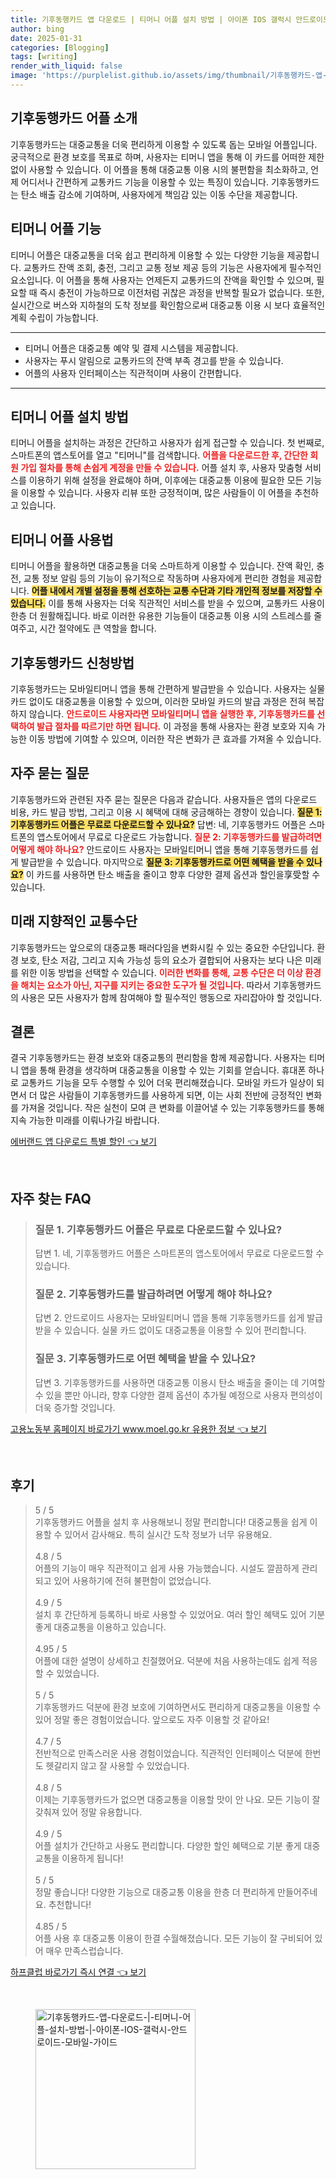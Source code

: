 ```yaml
---
title: 기후동행카드 앱 다운로드 | 티머니 어플 설치 방법 | 아이폰 IOS 갤럭시 안드로이드 모바일 가이드
author: bing
date: 2025-01-31
categories: [Blogging]
tags: [writing]
render_with_liquid: false
image: 'https://purplelist.github.io/assets/img/thumbnail/기후동행카드-앱-다운로드-|-티머니-어플-설치-방법-|-아이폰-IOS-갤럭시-안드로이드-모바일-가이드.webp'
---
```



<h2 id='기후동행카드-어플-소개'>기후동행카드 어플 소개</h2>

<p>기후동행카드는 대중교통을 더욱 편리하게 이용할 수 있도록 돕는 모바일 어플입니다. 궁극적으로 환경 보호를 목표로 하며, 사용자는 티머니 앱을 통해 이 카드를 어떠한 제한 없이 사용할 수 있습니다. 이 어플을 통해 대중교통 이용 시의 불편함을 최소화하고, 언제 어디서나 간편하게 교통카드 기능을 이용할 수 있는 특징이 있습니다. 기후동행카드는 탄소 배출 감소에 기여하며, 사용자에게 책임감 있는 이동 수단을 제공합니다.</p>

<h2 id='티머니-어플-기능'>티머니 어플 기능</h2>

<p>티머니 어플은 대중교통을 더욱 쉽고 편리하게 이용할 수 있는 다양한 기능을 제공합니다. 교통카드 잔액 조회, 충전, 그리고 교통 정보 제공 등의 기능은 사용자에게 필수적인 요소입니다. 이 어플을 통해 사용자는 언제든지 교통카드의 잔액을 확인할 수 있으며, 필요할 때 즉시 충전이 가능하므로 이전처럼 귀찮은 과정을 반복할 필요가 없습니다. 또한, 실시간으로 버스와 지하철의 도착 정보를 확인함으로써 대중교통 이용 시 보다 효율적인 계획 수립이 가능합니다.</p>

<hr />

<ul>
    <li>티머니 어플은 대중교통 예약 및 결제 시스템을 제공합니다.</li>
    <li>사용자는 푸시 알림으로 교통카드의 잔액 부족 경고를 받을 수 있습니다.</li>
    <li>어플의 사용자 인터페이스는 직관적이며 사용이 간편합니다.</li>
</ul>

<hr />

<h2 id='티머니-어플-설치'>티머니 어플 설치 방법</h2>

<p>티머니 어플을 설치하는 과정은 간단하고 사용자가 쉽게 접근할 수 있습니다. 첫 번째로, 스마트폰의 앱스토어를 열고 "티머니"를 검색합니다. <b><span style="color: #ee2323;">어플을 다운로드한 후, 간단한 회원 가입 절차를 통해 손쉽게 계정을 만들 수 있습니다.</span></b> 어플 설치 후, 사용자 맞춤형 서비스를 이용하기 위해 설정을 완료해야 하며, 이후에는 대중교통 이용에 필요한 모든 기능을 이용할 수 있습니다. 사용자 리뷰 또한 긍정적이며, 많은 사람들이 이 어플을 추천하고 있습니다.</p>

<h2 id='티머니-어플-사용법'>티머니 어플 사용법</h2>

<p>티머니 어플을 활용하면 대중교통을 더욱 스마트하게 이용할 수 있습니다. 잔액 확인, 충전, 교통 정보 알림 등의 기능이 유기적으로 작동하며 사용자에게 편리한 경험을 제공합니다. <b><span style="background-color: #ffe066;">어플 내에서 개별 설정을 통해 선호하는 교통 수단과 기타 개인적 정보를 저장할 수 있습니다.</span></b> 이를 통해 사용자는 더욱 직관적인 서비스를 받을 수 있으며, 교통카드 사용이 한층 더 원활해집니다. 바로 이러한 유용한 기능들이 대중교통 이용 시의 스트레스를 줄여주고, 시간 절약에도 큰 역할을 합니다.</p>

<h2 id='기후동행카드-신청방법'>기후동행카드 신청방법</h2>

<p>기후동행카드는 모바일티머니 앱을 통해 간편하게 발급받을 수 있습니다. 사용자는 실물 카드 없이도 대중교통을 이용할 수 있으며, 이러한 모바일 카드의 발급 과정은 전혀 복잡하지 않습니다. <b><span style="color: #ee2323;">안드로이드 사용자라면 모바일티머니 앱을 실행한 후, 기후동행카드를 선택하여 발급 절차를 따르기만 하면 됩니다.</span></b> 이 과정을 통해 사용자는 환경 보호와 지속 가능한 이동 방법에 기여할 수 있으며, 이러한 작은 변화가 큰 효과를 가져올 수 있습니다.</p>

<h2 id='자주-묻는-질문'>자주 묻는 질문</h2>

<p>기후동행카드와 관련된 자주 묻는 질문은 다음과 같습니다. 사용자들은 앱의 다운로드 비용, 카드 발급 방법, 그리고 이용 시 혜택에 대해 궁금해하는 경향이 있습니다. <b><span style="background-color: #ffe066;">질문 1: 기후동행카드 어플은 무료로 다운로드할 수 있나요?</span></b> 답변: 네, 기후동행카드 어플은 스마트폰의 앱스토어에서 무료로 다운로드 가능합니다. <b><span style="color: #ee2323;">질문 2: 기후동행카드를 발급하려면 어떻게 해야 하나요?</span></b> 안드로이드 사용자는 모바일티머니 앱을 통해 기후동행카드를 쉽게 발급받을 수 있습니다. 마지막으로 <b><span style="background-color: #ffe066;">질문 3: 기후동행카드로 어떤 혜택을 받을 수 있나요?</span></b> 이 카드를 사용하면 탄소 배출을 줄이고 향후 다양한 결제 옵션과 할인을享受할 수 있습니다.</p>

<h2 id='미래-지향적인-교통수단'>미래 지향적인 교통수단</h2>

<p>기후동행카드는 앞으로의 대중교통 패러다임을 변화시킬 수 있는 중요한 수단입니다. 환경 보호, 탄소 저감, 그리고 지속 가능성 등의 요소가 결합되어 사용자는 보다 나은 미래를 위한 이동 방법을 선택할 수 있습니다. <b><span style="color: #ee2323;">이러한 변화를 통해, 교통 수단은 더 이상 환경을 해치는 요소가 아닌, 지구를 지키는 중요한 도구가 될 것입니다.</span></b> 따라서 기후동행카드의 사용은 모든 사용자가 함께 참여해야 할 필수적인 행동으로 자리잡아야 할 것입니다.</p>

<h2 id='결론'>결론</h2>

<p>결국 기후동행카드는 환경 보호와 대중교통의 편리함을 함께 제공합니다. 사용자는 티머니 앱을 통해 환경을 생각하며 대중교통을 이용할 수 있는 기회를 얻습니다. 휴대폰 하나로 교통카드 기능을 모두 수행할 수 있어 더욱 편리해졌습니다. 모바일 카드가 일상이 되면서 더 많은 사람들이 기후동행카드를 사용하게 되면, 이는 사회 전반에 긍정적인 변화를 가져올 것입니다. 작은 실천이 모여 큰 변화를 이끌어낼 수 있는 기후동행카드를 통해 지속 가능한 미래를 이뤄나가길 바랍니다.</p>


<p><a class="click-button" title="에버랜드 앱 다운로드 특별 할인" href="https://purplelist.github.io/posts/%EC%97%90%EB%B2%84%EB%9E%9C%EB%93%9C-%EC%95%B1-%EB%8B%A4%EC%9A%B4%EB%A1%9C%EB%93%9C-%ED%8A%B9%EB%B3%84-%ED%95%A0%EC%9D%B8/" rel="dofollow">에버랜드 앱 다운로드 특별 할인 👈 보기</a></p><br>
<h2 id='자주_찾는_FAQ'>자주 찾는 FAQ</h2>
<div itemscope="" itemtype="https://schema.org/FAQPage">
<blockquote>
<div itemscope="" itemprop="mainEntity" itemtype="https://schema.org/Question">
<h3 itemprop="name">질문 1. 기후동행카드 어플은 무료로 다운로드할 수 있나요?</h3>
<div itemscope="" itemprop="acceptedAnswer" itemtype="https://schema.org/Answer">
<span itemprop="text">
<p>답변 1. 네, 기후동행카드 어플은 스마트폰의 앱스토어에서 무료로 다운로드할 수 있습니다.</p>
</span>
</div>
</div>
<div itemscope="" itemprop="mainEntity" itemtype="https://schema.org/Question">
<h3 itemprop="name">질문 2. 기후동행카드를 발급하려면 어떻게 해야 하나요?</h3>
<div itemscope="" itemprop="acceptedAnswer" itemtype="https://schema.org/Answer">
<span itemprop="text">
<p>답변 2. 안드로이드 사용자는 모바일티머니 앱을 통해 기후동행카드를 쉽게 발급받을 수 있습니다. 실물 카드 없이도 대중교통을 이용할 수 있어 편리합니다.</p>
</span>
</div>
</div>
<div itemscope="" itemprop="mainEntity" itemtype="https://schema.org/Question">
<h3 itemprop="name">질문 3. 기후동행카드로 어떤 혜택을 받을 수 있나요?</h3>
<div itemscope="" itemprop="acceptedAnswer" itemtype="https://schema.org/Answer">
<span itemprop="text">
<p>답변 3. 기후동행카드를 사용하면 대중교통 이용시 탄소 배출을 줄이는 데 기여할 수 있을 뿐만 아니라, 향후 다양한 결제 옵션이 추가될 예정으로 사용자 편의성이 더욱 증가할 것입니다.</p>
</span>
</div>
</div>
</blockquote>
</div>
<p><a class="click-button" title="고용노동부 홈페이지 바로가기 www.moel.go.kr 유용한 정보" href="https://purplelist.github.io/posts/%EA%B3%A0%EC%9A%A9%EB%85%B8%EB%8F%99%EB%B6%80-%ED%99%88%ED%8E%98%EC%9D%B4%EC%A7%80-%EB%B0%94%EB%A1%9C%EA%B0%80%EA%B8%B0-www.moel.go.kr-%EC%9C%A0%EC%9A%A9%ED%95%9C-%EC%A0%95%EB%B3%B4/" rel="dofollow">고용노동부 홈페이지 바로가기 www.moel.go.kr 유용한 정보 👈 보기</a></p><br>
<h2 id='후기'>후기</h2>
<div itemscope itemtype="https://schema.org/Product">
  <blockquote>
  <div itemprop="review" itemscope itemtype="https://schema.org/Review">
      <div itemprop="reviewRating" itemscope itemtype="https://schema.org/Rating"> <span itemprop="ratingValue">5</span> / <span itemprop="bestRating">5</span> </div>
      <span itemprop="reviewBody">기후동행카드 어플을 설치 후 사용해보니 정말 편리합니다! 대중교통을 쉽게 이용할 수 있어서 감사해요. 특히 실시간 도착 정보가 너무 유용해요.</span>
  </div>
  <br>
  <div itemprop="review" itemscope itemtype="https://schema.org/Review">
      <div itemprop="reviewRating" itemscope itemtype="https://schema.org/Rating"> <span itemprop="ratingValue">4.8</span> / <span itemprop="bestRating">5</span> </div>
      <span itemprop="reviewBody">어플의 기능이 매우 직관적이고 쉽게 사용 가능했습니다. 시설도 깔끔하게 관리되고 있어 사용하기에 전혀 불편함이 없었습니다.</span>
  </div>
  <br>
  <div itemprop="review" itemscope itemtype="https://schema.org/Review">
      <div itemprop="reviewRating" itemscope itemtype="https://schema.org/Rating"> <span itemprop="ratingValue">4.9</span> / <span itemprop="bestRating">5</span> </div>
      <span itemprop="reviewBody">설치 후 간단하게 등록하니 바로 사용할 수 있었어요. 여러 할인 혜택도 있어 기분 좋게 대중교통을 이용하고 있습니다.</span>
  </div>
  <br>
  <div itemprop="review" itemscope itemtype="https://schema.org/Review">
      <div itemprop="reviewRating" itemscope itemtype="https://schema.org/Rating"> <span itemprop="ratingValue">4.95</span> / <span itemprop="bestRating">5</span> </div>
      <span itemprop="reviewBody">어플에 대한 설명이 상세하고 친절했어요. 덕분에 처음 사용하는데도 쉽게 적응할 수 있었습니다.</span>
  </div>
  <br>
  <div itemprop="review" itemscope itemtype="https://schema.org/Review">
      <div itemprop="reviewRating" itemscope itemtype="https://schema.org/Rating"> <span itemprop="ratingValue">5</span> / <span itemprop="bestRating">5</span> </div>
      <span itemprop="reviewBody">기후동행카드 덕분에 환경 보호에 기여하면서도 편리하게 대중교통을 이용할 수 있어 정말 좋은 경험이었습니다. 앞으로도 자주 이용할 것 같아요!</span>
  </div>
  <br>
  <div itemprop="review" itemscope itemtype="https://schema.org/Review">
      <div itemprop="reviewRating" itemscope itemtype="https://schema.org/Rating"> <span itemprop="ratingValue">4.7</span> / <span itemprop="bestRating">5</span> </div>
      <span itemprop="reviewBody">전반적으로 만족스러운 사용 경험이었습니다. 직관적인 인터페이스 덕분에 한번도 헷갈리지 않고 잘 사용할 수 있었습니다.</span>
  </div>
  <br>
  <div itemprop="review" itemscope itemtype="https://schema.org/Review">
      <div itemprop="reviewRating" itemscope itemtype="https://schema.org/Rating"> <span itemprop="ratingValue">4.8</span> / <span itemprop="bestRating">5</span> </div>
      <span itemprop="reviewBody">이제는 기후동행카드가 없으면 대중교통을 이용할 맛이 안 나요. 모든 기능이 잘 갖춰져 있어 정말 유용합니다.</span>
  </div>
  <br>
  <div itemprop="review" itemscope itemtype="https://schema.org/Review">
      <div itemprop="reviewRating" itemscope itemtype="https://schema.org/Rating"> <span itemprop="ratingValue">4.9</span> / <span itemprop="bestRating">5</span> </div>
      <span itemprop="reviewBody">어플 설치가 간단하고 사용도 편리합니다. 다양한 할인 혜택으로 기분 좋게 대중교통을 이용하게 됩니다!</span>
  </div>
  <br>
  <div itemprop="review" itemscope itemtype="https://schema.org/Review">
      <div itemprop="reviewRating" itemscope itemtype="https://schema.org/Rating"> <span itemprop="ratingValue">5</span> / <span itemprop="bestRating">5</span> </div>
      <span itemprop="reviewBody">정말 좋습니다! 다양한 기능으로 대중교통 이용을 한층 더 편리하게 만들어주네요. 추천합니다!</span>
  </div>
  <br>
  <div itemprop="review" itemscope itemtype="https://schema.org/Review">
      <div itemprop="reviewRating" itemscope itemtype="https://schema.org/Rating"> <span itemprop="ratingValue">4.85</span> / <span itemprop="bestRating">5</span> </div>
      <span itemprop="reviewBody">어플 사용 후 대중교통 이용이 한결 수월해졌습니다. 모든 기능이 잘 구비되어 있어 매우 만족스럽습니다.</span>
  </div>
  </blockquote>
</div>
<p><a class="click-button" title="하프클럽 바로가기 즉시 연결" href="https://purplelist.github.io/posts/%ED%95%98%ED%94%84%ED%81%B4%EB%9F%BD-%EB%B0%94%EB%A1%9C%EA%B0%80%EA%B8%B0-%EC%A6%89%EC%8B%9C-%EC%97%B0%EA%B2%B0/" rel="dofollow">하프클럽 바로가기 즉시 연결 👈 보기</a></p><br>
<figure class="image"><img src="https://purplelist.github.io/assets/img/thumbnail/기후동행카드-앱-다운로드-|-티머니-어플-설치-방법-|-아이폰-IOS-갤럭시-안드로이드-모바일-가이드.webp" alt="기후동행카드-앱-다운로드-|-티머니-어플-설치-방법-|-아이폰-IOS-갤럭시-안드로이드-모바일-가이드" width="256" height="256"></figure>
